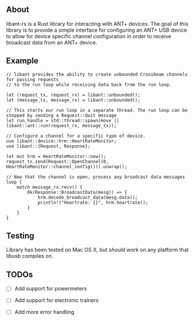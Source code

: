## About

libant-rs is a Rust library for interacting with ANT+ devices. The goal of this library is to provide a simple
interface for configuring an ANT+ USB device to allow for device specific channel configuration in order to
receive broadcast data from an ANT+ device.

## Example

```rust,no_run
// libant provides the ability to create unbounded Crossbeam channels for passing requests
// to the run loop while receiving data back from the run loop.

let (request_tx, request_rx) = libant::unbounded();
let (message_tx, message_rx) = libant::unbounded();

// This starts our run loop in a separate thread. The run loop can be stopped by sending a Request::Quit message
let run_handle = std::thread::spawn(move || libant::ant::run(request_rx, message_tx));

// Configure a channel for a specific type of device.
use libant::device::hrm::HeartRateMonitor;
use libant::{Request, Response};

let mut hrm = HeartRateMonitor::new();
request_tx.send(Request::OpenChannel(0, HeartRateMonitor::channel_config())).unwrap();

// Now that the channel is open, process any broadcast data messages
loop {
    match message_rx.recv() {
        Ok(Response::BroadcastData(mesg)) => {
            hrm.decode_broadcast_data(mesg.data));
            println!("Heartrate: {}", hrm.heartrate();
        }
    }
}
```

## Testing

Library has been tested on Mac OS X, but *should* work on any platform that libusb compiles on.

## TODOs

- [ ] Add support for powermeters
- [ ] Add support for electronic trainers
- [ ] Add more error handling

